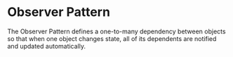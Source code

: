 # Observer Pattern 

The Observer Pattern defines a one-to-many
dependency between objects so that when one
object changes state, all of its dependents are
notified and updated automatically.
